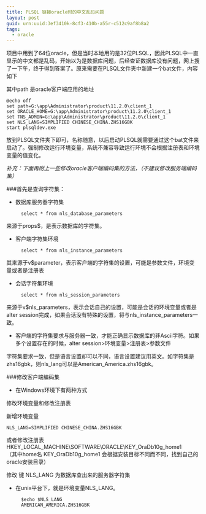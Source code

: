 ```yaml
---
title: PLSQL 链接oracle时的中文乱码问题
layout: post
guid: urn:uuid:3ef3410k-8cf3-410b-a55r-c512c9af8b8a2
tags:
  - oracle
---
```


项目中用到了64位oracle，但是当时本地用的是32位PLSQL，因此PLSQL中一直显示的中文都是乱码，开始以为是数据库问题，后经查证数据库没有问题，网上搜了一下午，终于得到答案了。原来需要在PLSQL文件夹中新建一个bat文件，内容如下
 
 其中path 是oracle客户端应用的地址

    @echo off 
    set path=G:\app\Administrator\product\11.2.0\client_1
    set ORACLE_HOME=G:\app\Administrator\product\11.2.0\client_1
    set TNS_ADMIN=G:\app\Administrator\product\11.2.0\client_1
    set NLS_LANG=SIMPLIFIED CHINESE_CHINA.ZHS16GBK
    start plsqldev.exe


放到PLSQL文件夹下即可，名称随意，以后启动PLSQL就需要通过这个bat文件来启动了。强制修改运行环境变量，系统不兼容导致运行环境不会根据注册表和环境变量的值变化。

*补充：下面再附上一些修改oracle客户端编码集的方法，（不建议修改服务端编码集）*

###首先是查询字符集：

* 数据库服务器字符集 


        select * from nls_database_parameters 


来源于props$，是表示数据库的字符集。 

* 客户端字符集环境 


        select * from nls_instance_parameters 


其来源于v$parameter，表示客户端的字符集的设置，可能是参数文件，环境变量或者是注册表

* 会话字符集环境 


        select * from nls_session_parameters 


来源于v$nls_parameters，表示会话自己的设置，可能是会话的环境变量或者是alter session完成，如果会话没有特殊的设置，将与nls_instance_parameters一致。 

* 客户端的字符集要求与服务器一致，才能正确显示数据库的非Ascii字符。如果多个设置存在的时候，alter session>环境变量>注册表>参数文件 

字符集要求一致，但是语言设置却可以不同，语言设置建议用英文。如字符集是zhs16gbk，则nls_lang可以是American_America.zhs16gbk。 

###修改客户端编码集

* 在Windows环境下有两种方式 

修改环境变量和修改注册表

新增环境变量 

    NLS_LANG=SIMPLIFIED CHINESE_CHINA.ZHS16GBK  


或者修改注册表 HKEY_LOCAL_MACHINE\SOFTWARE\ORACLE\KEY_OraDb10g_home1  
（其中home名 KEY_OraDb10g_home1 会根据安装目标不同而不同，找到自己的oracle安装目录）

修改 键 NLS_LANG 为数据库查出来的服务器字符集

* 在unix平台下，就是环境变量NLS_LANG。 

        $echo $NLS_LANG 
        AMERICAN_AMERICA.ZHS16GBK 

